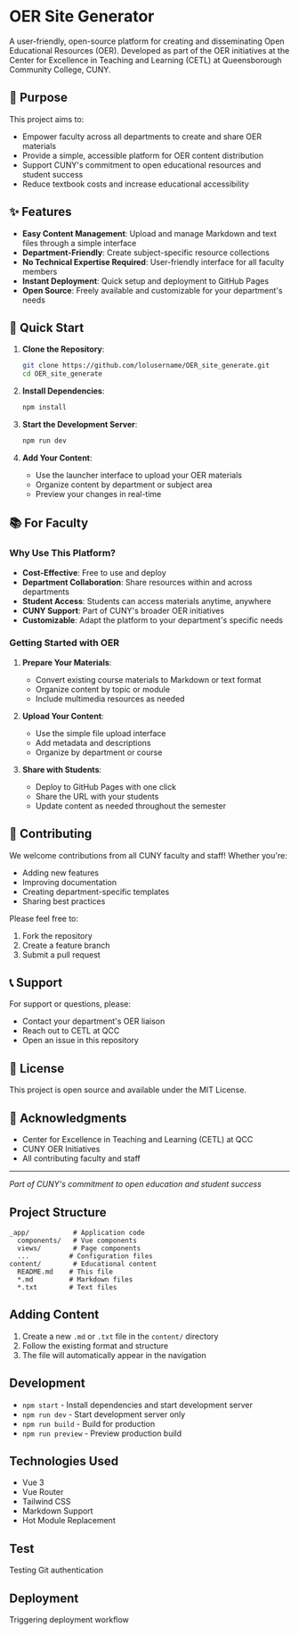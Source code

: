# OER Site Generator

A user-friendly, open-source platform for creating and disseminating Open Educational Resources (OER). Developed as part of the OER initiatives at the Center for Excellence in Teaching and Learning (CETL) at Queensborough Community College, CUNY.

## 🎯 Purpose

This project aims to:
- Empower faculty across all departments to create and share OER materials
- Provide a simple, accessible platform for OER content distribution
- Support CUNY's commitment to open educational resources and student success
- Reduce textbook costs and increase educational accessibility

## ✨ Features

- **Easy Content Management**: Upload and manage Markdown and text files through a simple interface
- **Department-Friendly**: Create subject-specific resource collections
- **No Technical Expertise Required**: User-friendly interface for all faculty members
- **Instant Deployment**: Quick setup and deployment to GitHub Pages
- **Open Source**: Freely available and customizable for your department's needs

## 🚀 Quick Start

1. **Clone the Repository**:
   ```bash
   git clone https://github.com/lolusername/OER_site_generate.git
   cd OER_site_generate
   ```

2. **Install Dependencies**:
   ```bash
   npm install
   ```

3. **Start the Development Server**:
   ```bash
   npm run dev
   ```

4. **Add Your Content**:
   - Use the launcher interface to upload your OER materials
   - Organize content by department or subject area
   - Preview your changes in real-time

## 📚 For Faculty

### Why Use This Platform?

- **Cost-Effective**: Free to use and deploy
- **Department Collaboration**: Share resources within and across departments
- **Student Access**: Students can access materials anytime, anywhere
- **CUNY Support**: Part of CUNY's broader OER initiatives
- **Customizable**: Adapt the platform to your department's specific needs

### Getting Started with OER

1. **Prepare Your Materials**:
   - Convert existing course materials to Markdown or text format
   - Organize content by topic or module
   - Include multimedia resources as needed

2. **Upload Your Content**:
   - Use the simple file upload interface
   - Add metadata and descriptions
   - Organize by department or course

3. **Share with Students**:
   - Deploy to GitHub Pages with one click
   - Share the URL with your students
   - Update content as needed throughout the semester

## 🤝 Contributing

We welcome contributions from all CUNY faculty and staff! Whether you're:
- Adding new features
- Improving documentation
- Creating department-specific templates
- Sharing best practices

Please feel free to:
1. Fork the repository
2. Create a feature branch
3. Submit a pull request

## 📞 Support

For support or questions, please:
- Contact your department's OER liaison
- Reach out to CETL at QCC
- Open an issue in this repository

## 📜 License

This project is open source and available under the MIT License.

## 🙏 Acknowledgments

- Center for Excellence in Teaching and Learning (CETL) at QCC
- CUNY OER Initiatives
- All contributing faculty and staff

---

*Part of CUNY's commitment to open education and student success*

## Project Structure

```
_app/           # Application code
  components/   # Vue components
  views/        # Page components
  ...          # Configuration files
content/        # Educational content
  README.md    # This file
  *.md         # Markdown files
  *.txt        # Text files
```

## Adding Content

1. Create a new `.md` or `.txt` file in the `content/` directory
2. Follow the existing format and structure
3. The file will automatically appear in the navigation

## Development

- `npm start` - Install dependencies and start development server
- `npm run dev` - Start development server only
- `npm run build` - Build for production
- `npm run preview` - Preview production build

## Technologies Used

- Vue 3
- Vue Router
- Tailwind CSS
- Markdown Support
- Hot Module Replacement

## Test
Testing Git authentication

## Deployment
Triggering deployment workflow
 